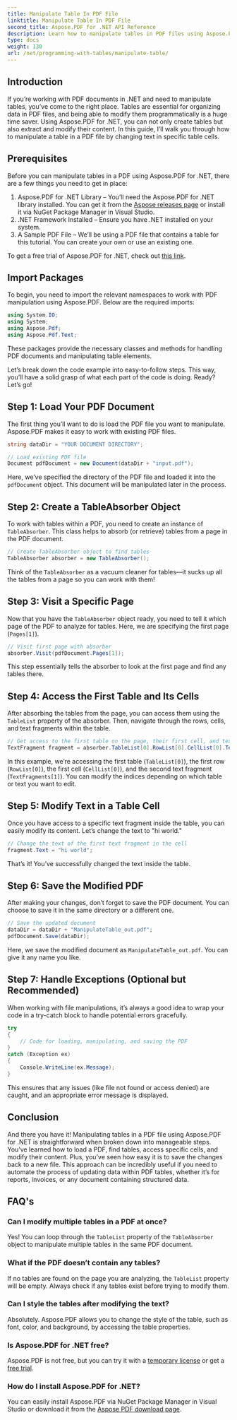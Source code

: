 ```yaml
---
title: Manipulate Table In PDF File
linktitle: Manipulate Table In PDF File
second_title: Aspose.PDF for .NET API Reference
description: Learn how to manipulate tables in PDF files using Aspose.PDF for .NET with a step-by-step tutorial, including code examples and best practices.
type: docs
weight: 130
url: /net/programming-with-tables/manipulate-table/
---
```

## Introduction

If you’re working with PDF documents in .NET and need to manipulate tables, you’ve come to the right place. Tables are essential for organizing data in PDF files, and being able to modify them programmatically is a huge time saver. Using Aspose.PDF for .NET, you can not only create tables but also extract and modify their content. In this guide, I’ll walk you through how to manipulate a table in a PDF file by changing text in specific table cells.

## Prerequisites

Before you can manipulate tables in a PDF using Aspose.PDF for .NET, there are a few things you need to get in place:

1. Aspose.PDF for .NET Library – You’ll need the Aspose.PDF for .NET library installed. You can get it from the [Aspose releases page](https://releases.aspose.com/pdf/net/) or install it via NuGet Package Manager in Visual Studio.
2. .NET Framework Installed – Ensure you have .NET installed on your system.
3. A Sample PDF File – We’ll be using a PDF file that contains a table for this tutorial. You can create your own or use an existing one.

To get a free trial of Aspose.PDF for .NET, check out [this link](https://releases.aspose.com/).

## Import Packages

To begin, you need to import the relevant namespaces to work with PDF manipulation using Aspose.PDF. Below are the required imports:

```csharp
using System.IO;
using System;
using Aspose.Pdf;
using Aspose.Pdf.Text;
```

These packages provide the necessary classes and methods for handling PDF documents and manipulating table elements.

Let’s break down the code example into easy-to-follow steps. This way, you’ll have a solid grasp of what each part of the code is doing. Ready? Let’s go!

## Step 1: Load Your PDF Document

The first thing you’ll want to do is load the PDF file you want to manipulate. Aspose.PDF makes it easy to work with existing PDF files.

```csharp
string dataDir = "YOUR DOCUMENT DIRECTORY";

// Load existing PDF file
Document pdfDocument = new Document(dataDir + "input.pdf");
```

Here, we’ve specified the directory of the PDF file and loaded it into the `pdfDocument` object. This document will be manipulated later in the process.

## Step 2: Create a TableAbsorber Object

To work with tables within a PDF, you need to create an instance of `TableAbsorber`. This class helps to absorb (or retrieve) tables from a page in the PDF document.

```csharp
// Create TableAbsorber object to find tables
TableAbsorber absorber = new TableAbsorber();
```

Think of the `TableAbsorber` as a vacuum cleaner for tables—it sucks up all the tables from a page so you can work with them!

## Step 3: Visit a Specific Page

Now that you have the `TableAbsorber` object ready, you need to tell it which page of the PDF to analyze for tables. Here, we are specifying the first page (`Pages[1]`).

```csharp
// Visit first page with absorber
absorber.Visit(pdfDocument.Pages[1]);
```

This step essentially tells the absorber to look at the first page and find any tables there.

## Step 4: Access the First Table and Its Cells

After absorbing the tables from the page, you can access them using the `TableList` property of the absorber. Then, navigate through the rows, cells, and text fragments within the table.

```csharp
// Get access to the first table on the page, their first cell, and text fragments in it
TextFragment fragment = absorber.TableList[0].RowList[0].CellList[0].TextFragments[1];
```

In this example, we’re accessing the first table (`TableList[0]`), the first row (`RowList[0]`), the first cell (`CellList[0]`), and the second text fragment (`TextFragments[1]`). You can modify the indices depending on which table or text you want to edit.

## Step 5: Modify Text in a Table Cell

Once you have access to a specific text fragment inside the table, you can easily modify its content. Let’s change the text to "hi world."

```csharp
// Change the text of the first text fragment in the cell
fragment.Text = "hi world";
```

That’s it! You’ve successfully changed the text inside the table.

## Step 6: Save the Modified PDF

After making your changes, don’t forget to save the PDF document. You can choose to save it in the same directory or a different one.

```csharp
// Save the updated document
dataDir = dataDir + "ManipulateTable_out.pdf";
pdfDocument.Save(dataDir);
```

Here, we save the modified document as `ManipulateTable_out.pdf`. You can give it any name you like.

## Step 7: Handle Exceptions (Optional but Recommended)

When working with file manipulations, it’s always a good idea to wrap your code in a try-catch block to handle potential errors gracefully.

```csharp
try
{
    // Code for loading, manipulating, and saving the PDF
}
catch (Exception ex)
{
    Console.WriteLine(ex.Message);
}
```

This ensures that any issues (like file not found or access denied) are caught, and an appropriate error message is displayed.

## Conclusion

And there you have it! Manipulating tables in a PDF file using Aspose.PDF for .NET is straightforward when broken down into manageable steps. You’ve learned how to load a PDF, find tables, access specific cells, and modify their content. Plus, you’ve seen how easy it is to save the changes back to a new file. This approach can be incredibly useful if you need to automate the process of updating data within PDF tables, whether it’s for reports, invoices, or any document containing structured data.

## FAQ's

### Can I modify multiple tables in a PDF at once?  
Yes! You can loop through the `TableList` property of the `TableAbsorber` object to manipulate multiple tables in the same PDF document.

### What if the PDF doesn’t contain any tables?  
If no tables are found on the page you are analyzing, the `TableList` property will be empty. Always check if any tables exist before trying to modify them.

### Can I style the tables after modifying the text?  
Absolutely. Aspose.PDF allows you to change the style of the table, such as font, color, and background, by accessing the table properties.

### Is Aspose.PDF for .NET free?  
Aspose.PDF is not free, but you can try it with a [temporary license](https://purchase.aspose.com/temporary-license/) or get a [free trial](https://releases.aspose.com/).

### How do I install Aspose.PDF for .NET?  
You can easily install Aspose.PDF via NuGet Package Manager in Visual Studio or download it from the [Aspose PDF download page](https://releases.aspose.com/pdf/net/).
